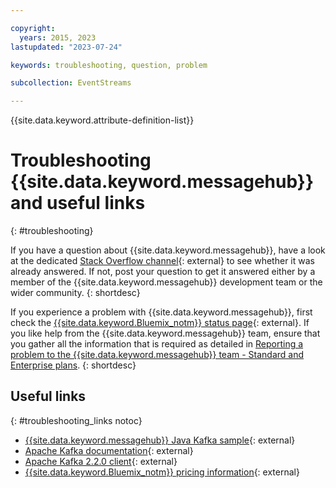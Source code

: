 ```yaml
---

copyright:
  years: 2015, 2023
lastupdated: "2023-07-24"

keywords: troubleshooting, question, problem

subcollection: EventStreams

---
```


{{site.data.keyword.attribute-definition-list}}

# Troubleshooting {{site.data.keyword.messagehub}} and useful links
{: #troubleshooting}

If you have a question about {{site.data.keyword.messagehub}}, have a look at the dedicated [Stack Overflow channel](https://stackoverflow.com/questions/tagged/ibm-eventstreams){: external} to see whether it was already answered. If not, post your question to get it answered either by a member of the {{site.data.keyword.messagehub}} development team or the wider community.
{: shortdesc}

If you experience a problem with {{site.data.keyword.messagehub}}, first check the [{{site.data.keyword.Bluemix_notm}} status page](https://cloud.ibm.com/status?selected=status){: external}. If you like help from the {{site.data.keyword.messagehub}} team, ensure that you gather all the information that is required as detailed in [Reporting a problem to the {{site.data.keyword.messagehub}} team - Standard and Enterprise plans](/docs/EventStreams?topic=EventStreams-report_problem_enterprise#report_problem_enterprise).
{: shortdesc}

## Useful links
{: #troubleshooting_links notoc}

*  [{{site.data.keyword.messagehub}} Java Kafka sample](https://github.com/ibm-messaging/event-streams-samples/tree/master/kafka-java-console-sample){: external}
*  [Apache Kafka documentation](http://kafka.apache.org/documentation.html){: external}
*  [Apache Kafka 2.2.0 client](https://www.apache.org/dyn/closer.cgi?path=/kafka/2.2.0/kafka-2.2.0-src.tgz){: external}
*  [{{site.data.keyword.Bluemix_notm}} pricing information](/docs/billing-usage?topic=billing-usage-cost#cost){: external}


